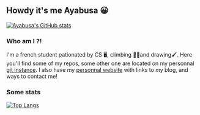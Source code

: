 ## Howdy it's me Ayabusa 😀

[![Ayabusa's GitHub stats](https://github-readme-stats.vercel.app/api?username=ayabusa&show_icons=true&theme=gruvbox&border_color=1f1e1d&rank_icon=github)](https://github.com/ayabusa)
### Who am I ?!
I'm a french student pationated by CS 🖥️, climbing 🧗‍♂️and drawing🖌️. Here you'll find some of my repos, some other one are located on my personnal [git instance](https://git.ayabusa.dev). I also have my [personnal website](https://www.ayabusa.dev) with links to my blog, and ways to contact me!
### Some stats
[![Top Langs](https://github-readme-stats.vercel.app/api/top-langs/?username=ayabusa&theme=gruvbox&border_color=1f1e1d&size_weight=0&count_weight=1)](https://github.com/ayabusa)

<!--
**ayabusa/ayabusa** is a ✨ _special_ ✨ repository because its `README.md` (this file) appears on your GitHub profile.

Here are some ideas to get you started:

- 🔭 I’m currently working on ...
- 🌱 I’m currently learning ...
- 👯 I’m looking to collaborate on ...
- 🤔 I’m looking for help with ...
- 💬 Ask me about ...
- 📫 How to reach me: ...
- 😄 Pronouns: ...
- ⚡ Fun fact: ...
-->
